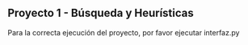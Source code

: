 ## Proyecto 1 - Búsqueda y Heurísticas

Para la correcta ejecución del proyecto, por favor ejecutar interfaz.py 
